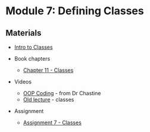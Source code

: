 Module 7: Defining Classes 
===
## Materials
+ [Intro to Classes](../../content/IntroClasses.md) 

+ Book chapters
    + [Chapter 11 - Classes](http://greenteapress.com/thinkjava6/html/thinkjava6012.html)
    
+ Videos
    + [OOP Coding](https://www.youtube.com/watch?v=l1OsA5Q6Acs&list=UUSH2TieRlco7uQOGU8Vppnw) - from Dr Chastine
    + [Old lecture](https://youtu.be/9X7-8Gro7rg) - classes

+ Assignment
    + [Assignment 7 - Classes](Assignments/A7.md)
